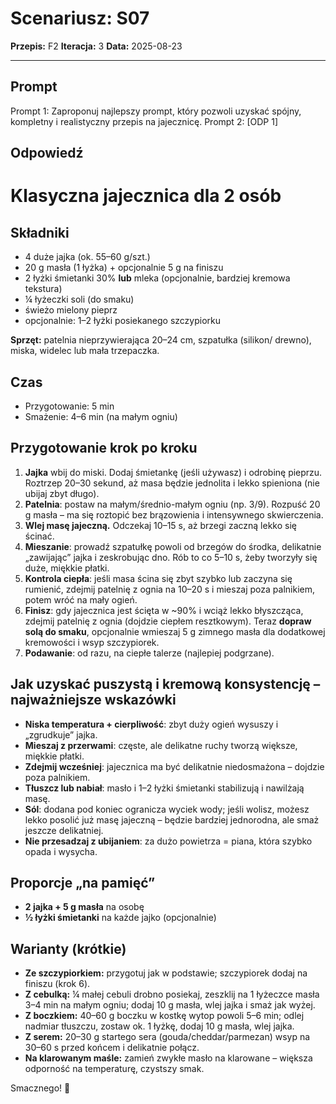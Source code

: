 ﻿# Scenariusz: S07
**Przepis:** F2
**Iteracja:** 3
**Data:** 2025-08-23

---

## Prompt
Prompt 1: Zaproponuj najlepszy prompt, który pozwoli uzyskać spójny, kompletny i realistyczny przepis na jajecznicę. Prompt 2: [ODP 1]


## Odpowiedź
# Klasyczna jajecznica dla 2 osób

## Składniki

* 4 duże jajka (ok. 55–60 g/szt.)
* 20 g masła (1 łyżka) + opcjonalnie 5 g na finiszu
* 2 łyżki śmietanki 30% **lub** mleka (opcjonalnie, bardziej kremowa tekstura)
* ¼ łyżeczki soli (do smaku)
* świeżo mielony pieprz
* opcjonalnie: 1–2 łyżki posiekanego szczypiorku

**Sprzęt:** patelnia nieprzywierająca 20–24 cm, szpatułka (silikon/ drewno), miska, widelec lub mała trzepaczka.

## Czas

* Przygotowanie: 5 min
* Smażenie: 4–6 min (na małym ogniu)

## Przygotowanie krok po kroku

1. **Jajka** wbij do miski. Dodaj śmietankę (jeśli używasz) i odrobinę pieprzu. Roztrzep 20–30 sekund, aż masa będzie jednolita i lekko spieniona (nie ubijaj zbyt długo).
2. **Patelnia**: postaw na małym/średnio-małym ogniu (np. 3/9). Rozpuść 20 g masła – ma się roztopić bez brązowienia i intensywnego skwierczenia.
3. **Wlej masę jajeczną.** Odczekaj 10–15 s, aż brzegi zaczną lekko się ścinać.
4. **Mieszanie**: prowadź szpatułkę powoli od brzegów do środka, delikatnie „zawijając” jajka i zeskrobując dno. Rób to co 5–10 s, żeby tworzyły się duże, miękkie płatki.
5. **Kontrola ciepła**: jeśli masa ścina się zbyt szybko lub zaczyna się rumienić, zdejmij patelnię z ognia na 10–20 s i mieszaj poza palnikiem, potem wróć na mały ogień.
6. **Finisz**: gdy jajecznica jest ścięta w \~90% i wciąż lekko błyszcząca, zdejmij patelnię z ognia (dojdzie ciepłem resztkowym). Teraz **dopraw solą do smaku**, opcjonalnie wmieszaj 5 g zimnego masła dla dodatkowej kremowości i wsyp szczypiorek.
7. **Podawanie**: od razu, na ciepłe talerze (najlepiej podgrzane).

## Jak uzyskać puszystą i kremową konsystencję – najważniejsze wskazówki

* **Niska temperatura + cierpliwość**: zbyt duży ogień wysuszy i „zgrudkuje” jajka.
* **Mieszaj z przerwami**: częste, ale delikatne ruchy tworzą większe, miękkie płatki.
* **Zdejmij wcześniej**: jajecznica ma być delikatnie niedosmażona – dojdzie poza palnikiem.
* **Tłuszcz lub nabiał**: masło i 1–2 łyżki śmietanki stabilizują i nawilżają masę.
* **Sól**: dodana pod koniec ogranicza wyciek wody; jeśli wolisz, możesz lekko posolić już masę jajeczną – będzie bardziej jednorodna, ale smaż jeszcze delikatniej.
* **Nie przesadzaj z ubijaniem**: za dużo powietrza = piana, która szybko opada i wysycha.

## Proporcje „na pamięć”

* **2 jajka + 5 g masła** na osobę
* **½ łyżki śmietanki** na każde jajko (opcjonalnie)

## Warianty (krótkie)

* **Ze szczypiorkiem:** przygotuj jak w podstawie; szczypiorek dodaj na finiszu (krok 6).
* **Z cebulką:** ¼ małej cebuli drobno posiekaj, zeszklij na 1 łyżeczce masła 3–4 min na małym ogniu; dodaj 10 g masła, wlej jajka i smaż jak wyżej.
* **Z boczkiem:** 40–60 g boczku w kostkę wytop powoli 5–6 min; odlej nadmiar tłuszczu, zostaw ok. 1 łyżkę, dodaj 10 g masła, wlej jajka.
* **Z serem:** 20–30 g startego sera (gouda/cheddar/parmezan) wsyp na 30–60 s przed końcem i delikatnie połącz.
* **Na klarowanym maśle:** zamień zwykłe masło na klarowane – większa odporność na temperaturę, czystszy smak.

Smacznego! 🍳
